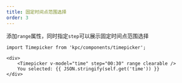 ```yaml
---
title: 固定时间点范围选择
order: 3
---
```


添加`range`属性，同时指定`step`可以展示固定时间点范围选择

```vdt
import Timepicker from 'kpc/components/timepicker';

<div>
    <Timepicker v-model="time" step="00:30" range clearable />
    You selected: {{ JSON.stringify(self.get('time')) }}
</div>
```

